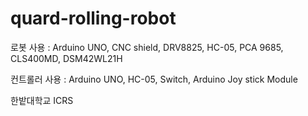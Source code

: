 # quard-rolling-robot

로봇 사용 : Arduino UNO, CNC shield, DRV8825, HC-05, PCA 9685, CLS400MD, DSM42WL21H

컨트롤러 사용 : Arduino UNO, HC-05, Switch, Arduino Joy stick Module

한밭대학교 ICRS
